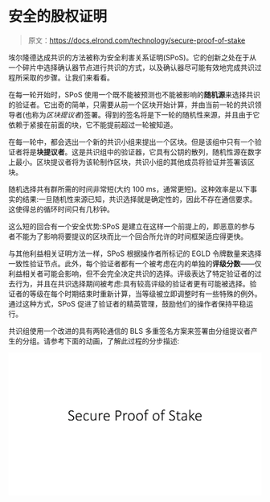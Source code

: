 # 安全的股权证明

> 原文：<https://docs.elrond.com/technology/secure-proof-of-stake>

 埃尔隆德达成共识的方法被称为安全利害关系证明(SPoS)。它的创新之处在于从一个碎片中选择确认器节点进行共识的方式，以及确认器尽可能有效地完成共识过程所采取的步骤。让我们来看看。

在每一轮开始时，SPoS 使用一个既不能被预测也不能被影响的**随机源**来选择共识的验证者。它出奇的简单，只需要从前一个区块开始计算，并由当前一轮的共识领导者(也称为*区块提议者*)签署。得到的签名将是下一轮的随机性来源，并且由于它依赖于紧接在前面的块，它不能提前超过一轮被知道。

在每一轮中，都会选出一个新的共识小组来提出一个区块。但是该组中只有一个验证者将是**块提议者**。这是共识组中的验证器，它具有公钥的散列，随机性源在数字上最小。区块提议者将为该轮制作区块，共识小组的其他成员将验证并签署该区块。

随机选择共有群所需的时间非常短(大约 100 ms，通常更短)。这种效率是以下事实的结果:一旦随机性来源已知，共识选择就是确定性的，因此不存在通信要求。这使得总的循环时间只有几秒钟。

这么短的回合有一个安全优势:SPoS 是建立在这样一个前提上的，即恶意的参与者不能为了影响将要提议的区块而比一个回合所允许的时间框架适应得更快。

与其他利益相关证明方法一样，SPoS 根据操作者所标记的 EGLD 令牌数量来选择一致性验证节点。此外，每个验证者都有一个被考虑在内的单独的**评级分数**——仅利益相关者可能会影响，但不会完全决定共识的选择。评级表达了特定验证者的过去行为，并且在共识选择期间被考虑:具有较高评级的验证者更有可能被选择。验证者的等级在每个时期结束时重新计算，当等级被立即调整时有一些特殊的例外。通过这种方式，SPoS 促进了验证者的精英管理，鼓励他们的操作者保持平稳运行。

共识组使用一个改进的具有两轮通信的 BLS 多重签名方案来签署由分组提议者产生的分组。请参考下面的动画，了解此过程的分步描述:

![img](img/95ac716884bf3ea35516ba603834574b.png)